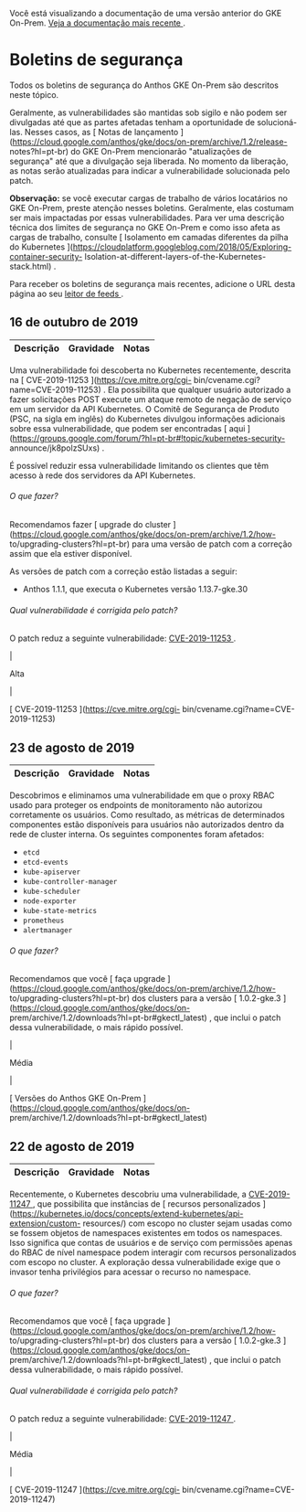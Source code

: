 Você está visualizando a documentação de uma versão anterior do GKE On-Prem. [
Veja a documentação mais recente
](https://cloud.google.com/anthos/gke/docs/on-prem?hl=pt-br) .

#  Boletins de segurança

Todos os boletins de segurança do Anthos GKE On-Prem são descritos neste
tópico.

Geralmente, as vulnerabilidades são mantidas sob sigilo e não podem ser
divulgadas até que as partes afetadas tenham a oportunidade de solucioná-las.
Nesses casos, as [ Notas de lançamento
](https://cloud.google.com/anthos/gke/docs/on-prem/archive/1.2/release-
notes?hl=pt-br) do GKE On-Prem mencionarão "atualizações de segurança" até que
a divulgação seja liberada. No momento da liberação, as notas serão
atualizadas para indicar a vulnerabilidade solucionada pelo patch.

**Observação:** se você executar cargas de trabalho de vários locatários no
GKE On-Prem, preste atenção nesses boletins. Geralmente, elas costumam ser
mais impactadas por essas vulnerabilidades. Para ver uma descrição técnica dos
limites de segurança no GKE On-Prem e como isso afeta as cargas de trabalho,
consulte [ Isolamento em camadas diferentes da pilha do Kubernetes
](https://cloudplatform.googleblog.com/2018/05/Exploring-container-security-
Isolation-at-different-layers-of-the-Kubernetes-stack.html) .

Para receber os boletins de segurança mais recentes, adicione o URL desta
página ao seu [ leitor de feeds
](https://wikipedia.org/wiki/Comparison_of_feed_aggregators) .

##  16 de outubro de 2019

Descrição  |  Gravidade  |  Notas  
---|---|---  
  
Uma vulnerabilidade foi descoberta no Kubernetes recentemente, descrita na [
CVE-2019-11253 ](https://cve.mitre.org/cgi-
bin/cvename.cgi?name=CVE-2019-11253) . Ela possibilita que qualquer usuário
autorizado a fazer solicitações POST execute um ataque remoto de negação de
serviço em um servidor da API Kubernetes. O Comitê de Segurança de Produto
(PSC, na sigla em inglês) do Kubernetes divulgou informações adicionais sobre
essa vulnerabilidade, que podem ser encontradas [ aqui
](https://groups.google.com/forum/?hl=pt-br#!topic/kubernetes-security-
announce/jk8polzSUxs) .

É possível reduzir essa vulnerabilidade limitando os clientes que têm acesso à
rede dos servidores da API Kubernetes.

######  O que fazer?

Recomendamos fazer [ upgrade do cluster
](https://cloud.google.com/anthos/gke/docs/on-prem/archive/1.2/how-
to/upgrading-clusters?hl=pt-br) para uma versão de patch com a correção assim
que ela estiver disponível.

As versões de patch com a correção estão listadas a seguir:

  * Anthos 1.1.1, que executa o Kubernetes versão 1.13.7-gke.30 

######  Qual vulnerabilidade é corrigida pelo patch?

O patch reduz a seguinte vulnerabilidade: [ CVE-2019-11253
](https://cve.mitre.org/cgi-bin/cvename.cgi?name=CVE-2019-11253) .

|

Alta

|

[ CVE-2019-11253 ](https://cve.mitre.org/cgi-
bin/cvename.cgi?name=CVE-2019-11253)  
  
##  23 de agosto de 2019

Descrição  |  Gravidade  |  Notas  
---|---|---  
  
Descobrimos e eliminamos uma vulnerabilidade em que o proxy RBAC usado para
proteger os endpoints de monitoramento não autorizou corretamente os usuários.
Como resultado, as métricas de determinados componentes estão disponíveis para
usuários não autorizados dentro da rede de cluster interna. Os seguintes
componentes foram afetados:

  * ` etcd `
  * ` etcd-events `
  * ` kube-apiserver `
  * ` kube-controller-manager `
  * ` kube-scheduler `
  * ` node-exporter `
  * ` kube-state-metrics `
  * ` prometheus `
  * ` alertmanager `

######  O que fazer?

Recomendamos que você [ faça upgrade
](https://cloud.google.com/anthos/gke/docs/on-prem/archive/1.2/how-
to/upgrading-clusters?hl=pt-br) dos clusters para a versão [ 1.0.2-gke.3
](https://cloud.google.com/anthos/gke/docs/on-
prem/archive/1.2/downloads?hl=pt-br#gkectl_latest) , que inclui o patch dessa
vulnerabilidade, o mais rápido possível.

|

Média

|

[ Versões do Anthos GKE On-Prem ](https://cloud.google.com/anthos/gke/docs/on-
prem/archive/1.2/downloads?hl=pt-br#gkectl_latest)  
  
##  22 de agosto de 2019

Descrição  |  Gravidade  |  Notas  
---|---|---  
  
Recentemente, o Kubernetes descobriu uma vulnerabilidade, a [ CVE-2019-11247
](https://cve.mitre.org/cgi-bin/cvename.cgi?name=CVE-2019-11247) , que
possibilita que instâncias de [ recursos personalizados
](https://kubernetes.io/docs/concepts/extend-kubernetes/api-extension/custom-
resources/) com escopo no cluster sejam usadas como se fossem objetos de
namespaces existentes em todos os namespaces. Isso significa que contas de
usuários e de serviço com permissões apenas do RBAC de nível namespace podem
interagir com recursos personalizados com escopo no cluster. A exploração
dessa vulnerabilidade exige que o invasor tenha privilégios para acessar o
recurso no namespace.

######  O que fazer?

Recomendamos que você [ faça upgrade
](https://cloud.google.com/anthos/gke/docs/on-prem/archive/1.2/how-
to/upgrading-clusters?hl=pt-br) dos clusters para a versão [ 1.0.2-gke.3
](https://cloud.google.com/anthos/gke/docs/on-
prem/archive/1.2/downloads?hl=pt-br#gkectl_latest) , que inclui o patch dessa
vulnerabilidade, o mais rápido possível.

######  Qual vulnerabilidade é corrigida pelo patch?

O patch reduz a seguinte vulnerabilidade: [ CVE-2019-11247
](https://cve.mitre.org/cgi-bin/cvename.cgi?name=CVE-2019-11247) .

|

Média

|

[ CVE-2019-11247 ](https://cve.mitre.org/cgi-
bin/cvename.cgi?name=CVE-2019-11247)

